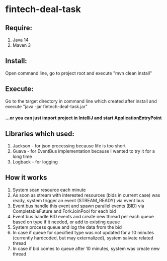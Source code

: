 # fintech-deal-task

## Require:
1. Java 14
2. Maven 3

## Install:
Open command line, go to project root and execute "mvn clean install"

## Execute:
Go to the target directory in command line which created after install and execute "java -jar fintech-deal-task.jar"

#### ...or you can just import project in IntelliJ and start ApplicationEntryPoint

## Libraries which used:
1. Jackson - for json processing because life is too short
2. Guava - for EventBus implementation because I wanted to try it for a long time
3. Logback - for logging

## How it works
1. System scan resource each minute
2. As soon as stream with interested resources (bids in current case) was ready, system trigger an event (STREAM_READY) via event bus
3. Event bus handle this event and spawn parallel events (BID) via CompletableFuture and ForkJoinPool for each bid
4. Event bus handle BID events and create new thread per each queue based on type if it needed, or add to existing queue
5. System process queue and log the data from the bid
6. In case if queue for specified type was not updated for a 10 minutes (currently hardcoded, but may externalized), system salvate related thread
7. In case if bid comes to queue after 10 minutes, system was create new thread 
